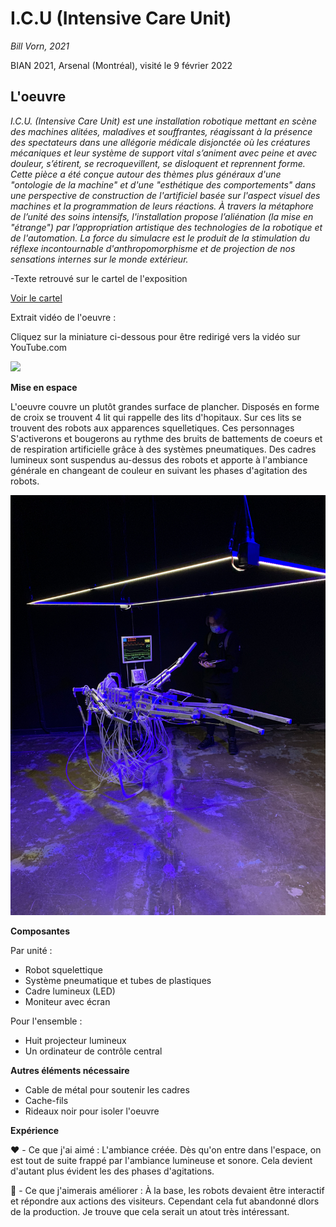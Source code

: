 # I.C.U (Intensive Care Unit)
*Bill Vorn, 2021*

BIAN 2021, Arsenal (Montréal), visité le 9 février 2022

## L'oeuvre

*I.C.U. (Intensive Care Unit) est une installation robotique mettant en scène des machines alitées, maladives et souffrantes, réagissant à la présence des spectateurs dans une allégorie médicale disjonctée où les créatures mécaniques et leur système de support vital s’animent avec peine et avec douleur, s’étirent, se recroquevillent, se disloquent et reprennent forme. Cette pièce a été conçue autour des thèmes plus généraux d'une "ontologie de la machine" et d'une "esthétique des comportements" dans une perspective de construction de l'artificiel basée sur l'aspect visuel des machines et la programmation de leurs réactions. À travers la métaphore de l’unité des soins intensifs, l'installation propose l’aliénation (la mise en "étrange") par l’appropriation artistique des technologies de la robotique et de l'automation. La force du simulacre est le produit de la stimulation du réflexe incontournable d'anthropomorphisme et de projection de nos sensations internes sur le monde extérieur.*

 -Texte retrouvé sur le cartel de l'exposition

[Voir le cartel](https://github.com/RaphBarniques/portfolio_dumont_raphael_01/blob/main/BIAN_ICU/medias/cartel/cartel.jpg?raw=true)

Extrait vidéo de l'oeuvre :

Cliquez sur la miniature ci-dessous pour être redirigé vers la vidéo sur YouTube.com

[<img src="https://i9.ytimg.com/vi/inoEF9ZBuwE/mq1.jpg?sqp=CLT52JAG&rs=AOn4CLBj2CzSmkatB8MaVf0p_5p-1y7E7Q">](https://youtu.be/inoEF9ZBuwE)


**Mise en espace**

L'oeuvre couvre un plutôt grandes surface de plancher. Disposés en forme de croix se trouvent 4 lit qui rappelle des lits d'hopitaux. Sur ces lits se trouvent des robots aux apparences squelletiques. Ces personnages S'activerons et bougerons au rythme des bruits de battements de coeurs et de respiration artificielle grâce à des systèmes pneumatiques. Des cadres lumineux sont suspendus au-dessus des robots et apporte à l'ambiance générale en changeant de couleur en suivant les phases d'agitation des robots.

![unit01](https://github.com/RaphBarniques/portfolio_dumont_raphael_01/blob/94f6a2e4cb1193493c30d6d5703f3edb981cc48b/BIAN_ICU/medias/photos/unit_01.jpg)

**Composantes**

Par unité : 
- Robot squelettique
- Système pneumatique et tubes de plastiques
- Cadre lumineux (LED)
- Moniteur avec écran

Pour l'ensemble :
- Huit projecteur lumineux
- Un ordinateur de contrôle central


**Autres éléments nécessaire**

- Cable de métal pour soutenir les cadres
- Cache-fils
- Rideaux noir pour isoler l'oeuvre


**Expérience**

❤️ - Ce que j'ai aimé : L'ambiance créée. Dès qu'on entre dans l'espace, on est tout de suite frappé par l'ambiance lumineuse et sonore. Cela devient d'autant plus évident les des phases d'agitations.
  
🤔 - Ce que j'aimerais améliorer : À la base, les robots devaient être interactif et répondre aux actions des visiteurs. Cependant cela fut abandonné dlors de la production. Je trouve que cela serait un atout très intéressant.

